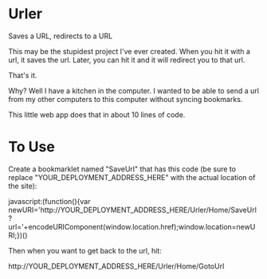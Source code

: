 # Urler
Saves a URL, redirects to a URL

This may be the stupidest project I've ever created.  When you hit it with a url, it saves the url.  Later, you can hit it and it will redirect you to that url.

That's it.

Why?  Well I have a kitchen in the computer.  I wanted to be able to send a url from my other computers to this computer without syncing bookmarks.

This little web app does that in about 10 lines of code.

# To Use

Create a bookmarklet named "SaveUrl" that has this code (be sure to replace "YOUR_DEPLOYMENT_ADDRESS_HERE" with the actual location of the site):

javascript:(function(){var newURI='http://YOUR_DEPLOYMENT_ADDRESS_HERE/Urler/Home/SaveUrl?url='+encodeURIComponent(window.location.href);window.location=newURI;})()

Then when you want to get back to the url, hit:

http://YOUR_DEPLOYMENT_ADDRESS_HERE/Urler/Home/GotoUrl
